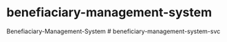 # benefiaciary-management-system
 Benefiaciary-Management-System
#   b e n e f i c i a r y - m a n a g e m e n t - s y s t e m - s v c  
 